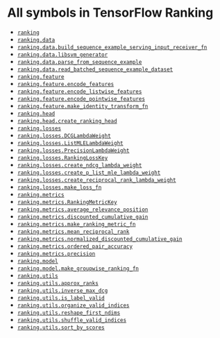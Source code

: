 # All symbols in TensorFlow Ranking

*  <a href="./ranking.md"><code>ranking</code></a>
*  <a href="./ranking/data.md"><code>ranking.data</code></a>
*  <a href="./ranking/data/build_sequence_example_serving_input_receiver_fn.md"><code>ranking.data.build_sequence_example_serving_input_receiver_fn</code></a>
*  <a href="./ranking/data/libsvm_generator.md"><code>ranking.data.libsvm_generator</code></a>
*  <a href="./ranking/data/parse_from_sequence_example.md"><code>ranking.data.parse_from_sequence_example</code></a>
*  <a href="./ranking/data/read_batched_sequence_example_dataset.md"><code>ranking.data.read_batched_sequence_example_dataset</code></a>
*  <a href="./ranking/feature.md"><code>ranking.feature</code></a>
*  <a href="./ranking/feature/encode_features.md"><code>ranking.feature.encode_features</code></a>
*  <a href="./ranking/feature/encode_listwise_features.md"><code>ranking.feature.encode_listwise_features</code></a>
*  <a href="./ranking/feature/encode_pointwise_features.md"><code>ranking.feature.encode_pointwise_features</code></a>
*  <a href="./ranking/feature/make_identity_transform_fn.md"><code>ranking.feature.make_identity_transform_fn</code></a>
*  <a href="./ranking/head.md"><code>ranking.head</code></a>
*  <a href="./ranking/head/create_ranking_head.md"><code>ranking.head.create_ranking_head</code></a>
*  <a href="./ranking/losses.md"><code>ranking.losses</code></a>
*  <a href="./ranking/losses/DCGLambdaWeight.md"><code>ranking.losses.DCGLambdaWeight</code></a>
*  <a href="./ranking/losses/ListMLELambdaWeight.md"><code>ranking.losses.ListMLELambdaWeight</code></a>
*  <a href="./ranking/losses/PrecisionLambdaWeight.md"><code>ranking.losses.PrecisionLambdaWeight</code></a>
*  <a href="./ranking/losses/RankingLossKey.md"><code>ranking.losses.RankingLossKey</code></a>
*  <a href="./ranking/losses/create_ndcg_lambda_weight.md"><code>ranking.losses.create_ndcg_lambda_weight</code></a>
*  <a href="./ranking/losses/create_p_list_mle_lambda_weight.md"><code>ranking.losses.create_p_list_mle_lambda_weight</code></a>
*  <a href="./ranking/losses/create_reciprocal_rank_lambda_weight.md"><code>ranking.losses.create_reciprocal_rank_lambda_weight</code></a>
*  <a href="./ranking/losses/make_loss_fn.md"><code>ranking.losses.make_loss_fn</code></a>
*  <a href="./ranking/metrics.md"><code>ranking.metrics</code></a>
*  <a href="./ranking/metrics/RankingMetricKey.md"><code>ranking.metrics.RankingMetricKey</code></a>
*  <a href="./ranking/metrics/average_relevance_position.md"><code>ranking.metrics.average_relevance_position</code></a>
*  <a href="./ranking/metrics/discounted_cumulative_gain.md"><code>ranking.metrics.discounted_cumulative_gain</code></a>
*  <a href="./ranking/metrics/make_ranking_metric_fn.md"><code>ranking.metrics.make_ranking_metric_fn</code></a>
*  <a href="./ranking/metrics/mean_reciprocal_rank.md"><code>ranking.metrics.mean_reciprocal_rank</code></a>
*  <a href="./ranking/metrics/normalized_discounted_cumulative_gain.md"><code>ranking.metrics.normalized_discounted_cumulative_gain</code></a>
*  <a href="./ranking/metrics/ordered_pair_accuracy.md"><code>ranking.metrics.ordered_pair_accuracy</code></a>
*  <a href="./ranking/metrics/precision.md"><code>ranking.metrics.precision</code></a>
*  <a href="./ranking/model.md"><code>ranking.model</code></a>
*  <a href="./ranking/model/make_groupwise_ranking_fn.md"><code>ranking.model.make_groupwise_ranking_fn</code></a>
*  <a href="./ranking/utils.md"><code>ranking.utils</code></a>
*  <a href="./ranking/utils/approx_ranks.md"><code>ranking.utils.approx_ranks</code></a>
*  <a href="./ranking/utils/inverse_max_dcg.md"><code>ranking.utils.inverse_max_dcg</code></a>
*  <a href="./ranking/utils/is_label_valid.md"><code>ranking.utils.is_label_valid</code></a>
*  <a href="./ranking/utils/organize_valid_indices.md"><code>ranking.utils.organize_valid_indices</code></a>
*  <a href="./ranking/utils/reshape_first_ndims.md"><code>ranking.utils.reshape_first_ndims</code></a>
*  <a href="./ranking/utils/shuffle_valid_indices.md"><code>ranking.utils.shuffle_valid_indices</code></a>
*  <a href="./ranking/utils/sort_by_scores.md"><code>ranking.utils.sort_by_scores</code></a>